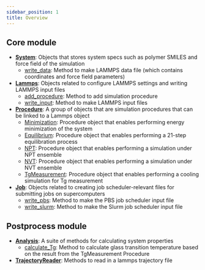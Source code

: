 ```yaml
---
sidebar_position: 1
title: Overview
---
```


## Core module

- [**System**](/api/core/System): Objects that stores system specs such as polymer SMILES and force field of the simulation
  - [write_data](/api/core/System#write_data): Method to make LAMMPS data file (which contains coordinates and force field parameters)
- [**Lammps**](/api/core/Lammps): Objects related to configure LAMMPS settings and writing LAMMPS input files
  - [add_procedure](/api/core/Lammps#add_procedure): Method to add simulation procedure
  - [write_input](/api/core/Lammps#write_input): Method to make LAMMPS input files
- [**Procedure**](/api/core/Procedure): A group of objects that are simulation procedures that can be linked to a Lammps object
  - [Minimization](/api/core/Procedure#minimization-objects): Procedure object that enables performing energy minimization of the system
  - [Equilibrium](/api/core/Procedure#equilibration-objects): Procedure object that enables performing a 21-step equilibration process
  - [NPT](/api/core/Procedure#npt-objects): Procedure object that enables performing a simulation under NPT ensemble
  - [NVT](/api/core/Procedure#nvt-objects): Procedure object that enables performing a simulation under NVT ensemble
  - [TgMeasurement](/api/core/Procedure#tgmeasurement-objects): Procedure object that enables performing a cooling simulation for Tg measurement
- [**Job**](/api/core/Job): Objects related to creating job scheduler-relevant files for submitting jobs on supercomputers
  - [write_pbs](/api/core/Job#write_pbs): Method to make the PBS job scheduler input file
  - [write_slurm](/api/core/Job#write_slurm): Method to make the Slurm job scheduler input file

## Postprocess module

- [**Analysis**](/api/postprocessing/Analysis): A suite of methods for calculating system properties
  - [calculate_Tg](/api/postprocessing/Analysis#calculate_tg): Method to calculate glass transition temperature based on the result from the TgMeasurement Procedure
- [**TrajectoryReader**](/api/postprocessing/TrajectoryReader): Methods to read in a lammps trajectory file